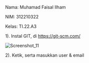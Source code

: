 Nama: Muhamad Faisal Ilham

NIM: 312210322

Kelas: TI.22.A3

1). Instal GIT, di https://git-scm.com/

![Screenshot_11](https://user-images.githubusercontent.com/115516624/196087163-17cadbbe-011c-4d9d-8496-2e74a40178a2.png)

2). Ketik, serta masukkan user & email

